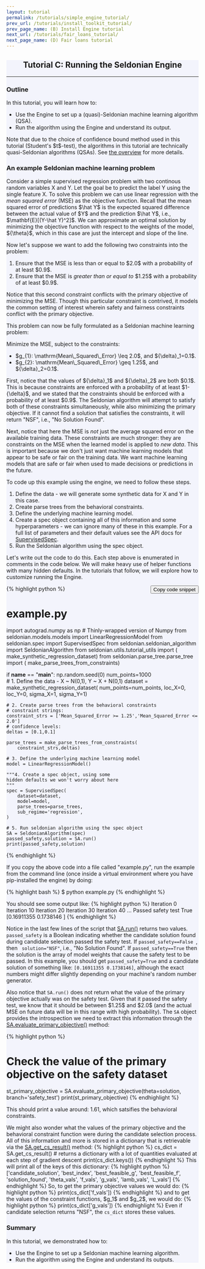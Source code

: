 ```yaml
---
layout: tutorial
permalink: /tutorials/simple_engine_tutorial/
prev_url: /tutorials/install_toolkit_tutorial/
prev_page_name: (B) Install Engine tutorial
next_url: /tutorials/fair_loans_tutorial/
next_page_name: (D) Fair loans tutorial
---
```


<!-- Main Container -->
<div class="container p-3 my-2 border" style="background-color: #f3f4fc;">
    <h2 align="center" class="mb-3">Tutorial C: Running the Seldonian Engine</h2>
    <hr class="my-4">
    <h3>Outline</h3>
    <p>In this tutorial, you will learn how to:
    <ul>
        <li>Use the Engine to set up a (quasi)-Seldonian machine learning algorithm (QSA).</li>
        <li>Run the algorithm using the Engine and understand its output.</li>
    </ul>
    Note that due to the choice of confidence bound method used in this tutorial (Student's $t$-test), the algorithms in this tutorial are technically quasi-Seldonian algorithms (QSAs). See <a href="{{ "/overview/#algorithm" | relative_url}}">the overview</a> for more details.
    </p>
    <h3> An example Seldonian machine learning problem </h3>
    <p>
        Consider a simple supervised regression problem with two continous random variables X and Y. Let the goal be to predict the label Y using the single feature X. To solve this problem we can use linear regression with the <i>mean squared error</i> (MSE) as the objective function. Recall that the mean squared error of predictions $\hat Y$ is the expected squared difference between the actual value of $Y$ and the prediction $\hat Y$, i.e., $\mathbf{E}[(Y-\hat Y)^2]$. We can approximate an optimal solution by minimizing the objective function with respect to the weights of the model, ${\theta}$, which in this case are just the intercept and slope of the line.
    </p>
    <p>
        Now let's suppose we want to add the following two constraints into the problem:
    </p>
    <ol>
        <li>Ensure that the MSE is less than or equal to $2.0$ with a probability of at least $0.9$. </li>  
        <li>Ensure that the MSE is <i>greater than or equal to</i> $1.25$ with a probability of at least $0.9$.</li>
    </ol> 
    <p>
        Notice that this second constraint conflicts with the primary objective of minimizing the MSE. Though this particular constraint is contrived, it models the common setting of interest wherein safety and fairness constraints conflict with the primary objective.
    </p>
    <p>
        This problem can now be fully formulated as a Seldonian machine learning problem:
    </p>
    <p>
        Minimize the MSE, subject to the constraints:
    </p>
    <ul>
        <li>
            $g_{1}: \mathrm{Mean\_Squared\_Error} \leq 2.0$, and ${\delta}_1=0.1$.  
        </li>
        <li>
            $g_{2}: \mathrm{Mean\_Squared\_Error} \geq 1.25$, and ${\delta}_2=0.1$.
        </li>
    </ul>
    <p>
        First, notice that the values of ${\delta}_1$ and ${\delta}_2$ are both $0.1$. This is because constraints are enforced with a probability of at least $1-{\delta}$, and we stated that the constraints should be enforced with a probability of at least $0.9$. The Seldonian algorithm will attempt to satisfy both of these constraints simultaneously, while also minimizing the primary objective. If it cannot find a solution that satisfies the constraints, it will return "NSF", i.e., "No Solution Found". 
    </p>
    <p>
        Next, notice that here the MSE is <i>not</i> just the average squared error on the available training data. These constraints are much stronger: they are constraints on the MSE when the learned model is applied to <i>new data</i>. This is important because we don't just want machine learning models that appear to be safe or fair on the training data. We want machine learning models that are safe or fair when used to made decisions or predictions in the future.
    </p>
    <p>
        To code up this example using the engine, we need to follow these steps.
    </p>
    <ol>
        <li> Define the data - we will generate some synthetic data for X and Y in this case.</li>
        <li> Create parse trees from the behavioral constraints.</li>
        <li> Define the underlying machine learning model. </li>
        <li> Create a spec object containing all of this information and some hyperparameters - we can ignore many of these in this example. For a full list of parameters and their default values see the API docs for <a href="https://seldonian-toolkit.github.io/Engine/build/html/_autosummary/seldonian.spec.SupervisedSpec.html#seldonian.spec.SupervisedSpec">SupervisedSpec</a>.</li>
        <li> Run the Seldonian algorithm using the spec object. </li>
    </ol>
    <p>
    Let's write out the code to do this. Each step above is enumerated in comments in the code below. We will make heavy use of helper functions with many hidden defaults. In the tutorials that follow, we will explore how to customize running the Engine.
    </p>

<div>

<input type="button" style="float: right" class="btn btn-sm btn-secondary" onclick="copy2Clipboard(this)" value="Copy code snippet"> 

{% highlight python %}
# example.py
import autograd.numpy as np   # Thinly-wrapped version of Numpy
from seldonian.models.models import LinearRegressionModel
from seldonian.spec import SupervisedSpec
from seldonian.seldonian_algorithm import SeldonianAlgorithm
from seldonian.utils.tutorial_utils import (
    make_synthetic_regression_dataset)
from seldonian.parse_tree.parse_tree import (
    make_parse_trees_from_constraints)

if __name__ == "__main__":
    np.random.seed(0)
    num_points=1000  
    # 1. Define the data - X ~ N(0,1), Y ~ X + N(0,1)
    dataset = make_synthetic_regression_dataset(
        num_points=num_points,
        loc_X=0,
        loc_Y=0,
        sigma_X=1,
        sigma_Y=1)

    # 2. Create parse trees from the behavioral constraints 
    # constraint strings:
    constraint_strs = ['Mean_Squared_Error >= 1.25','Mean_Squared_Error <= 2.0']
    # confidence levels: 
    deltas = [0.1,0.1] 

    parse_trees = make_parse_trees_from_constraints(
        constraint_strs,deltas)

    # 3. Define the underlying machine learning model
    model = LinearRegressionModel()

    """4. Create a spec object, using some
    hidden defaults we won't worry about here
    """
    spec = SupervisedSpec(
        dataset=dataset,
        model=model,
        parse_trees=parse_trees,
        sub_regime='regression',
    )

    # 5. Run seldonian algorithm using the spec object
    SA = SeldonianAlgorithm(spec)
    passed_safety,solution = SA.run()
    print(passed_safety,solution)
{% endhighlight %}
</div>
<p>
If you copy the above code into a file called "example.py", run the example from the command line (once inside a virtual environment where you have pip-installed the engine) by doing:
</p>

<p>
{% highlight bash %}
$ python example.py
{% endhighlight %}
</p>
<p>
    You should see some output like:
{% highlight python %}
Iteration 0
Iteration 10
Iteration 20
Iteration 30
Iteration 40
...
Passed safety test
True [0.16911355 0.1738146 ]
{% endhighlight %}
    </p>
    <p>
    Notice in the last few lines of the script that <a href="https://seldonian-toolkit.github.io/Engine/build/html/_autosummary/seldonian.seldonian_algorithm.SeldonianAlgorithm.html#seldonian.seldonian_algorithm.SeldonianAlgorithm.run">SA.run()</a> returns two values. <code class="highlight">passed_safety</code> is a Boolean indicating whether the candidate solution found during candidate selection passed the safety test. If <code class="highlight">passed_safety==False </code>, then <code class='highlight'> solution="NSF"</code>, i.e., "No Solution Found". If <code class="highlight">passed_safety==True</code> then the solution is the array of model weights that cause the safety test to be passed. In this example, you should get <code class="highlight">passed_safety=True</code> and a candidate solution of something like: <code class="highlight">[0.16911355 0.1738146]</code>, although the exact numbers might differ slightly depending on your machine's random number generator.
</p>
<p> Also notice that <code class="highlight">SA.run()</code> does not return what the value of the primary objective actually was on the safety test. Given that it passed the safety test, we know that it should be between $1.25$ and $2.0$ (and the actual MSE on future data will be in this range with high probability). The <code class="highlight">SA</code> object provides the introspection we need to extract this information through the <a href="https://seldonian-toolkit.github.io/Engine/build/html/_autosummary/seldonian.seldonian_algorithm.SeldonianAlgorithm.html#seldonian.seldonian_algorithm.SeldonianAlgorithm.evaluate_primary_objective">SA.evaluate_primary_objective()</a> method:

{% highlight python %}
# Check the value of the primary objective on the safety dataset
st_primary_objective = SA.evaluate_primary_objective(theta=solution,
branch='safety_test')
print(st_primary_objective)
{% endhighlight %}

This should print a value around: $1.61$, which satsifies the behavioral constraints. 
</p>

<p>
We might also wonder what the values of the primary objective and the behavioral constraint function were during the candidate selection process. All of this information and more is stored in a dictionary that is retrievable via the <a href="">SA.get_cs_result()</a> method:
{% highlight python %}
cs_dict = SA.get_cs_result() # returns a dictionary with a lot of quantities evaluated at each step of gradient descent
print(cs_dict.keys())
{% endhighlight %}
This will print all of the keys of this dictionary:
{% highlight python %}
['candidate_solution', 'best_index', 'best_feasible_g', 'best_feasible_f', 'solution_found', 'theta_vals', 'f_vals', 'g_vals', 'lamb_vals', 'L_vals']
{% endhighlight %}
So, to get the primary objective values we would do:
{% highlight python %}
print(cs_dict['f_vals'])
{% endhighlight %}
and to get the values of the constraint functions, $g_1$ and $g_2$, we would do:
{% highlight python %}
print(cs_dict['g_vals'])
{% endhighlight %}
Even if candidate selection returns "NSF", the <code class="highlight">cs_dict</code> stores these values.
</p>
    <h3>Summary</h3>
    <p>In this tutorial, we demonstrated how to:</p>
    <ul>
        <li>Use the Engine to set up a Seldonian machine learning algorithm.</li>
        <li>Run the algorithm using the Engine and understand its outputs.</li>
    </ul>
<p>
</p>

</div>